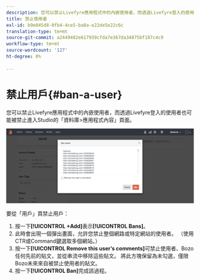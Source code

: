 ```yaml
---
description: 您可以禁止Livefyre應用程式中的內嵌使用者，而透過Livefyre登入的使用者也可能被禁止進入Studio的「資料庫>應用程式內容」頁面。
title: 禁止使用者
exl-id: b9e045d8-0fb4-4ce5-ba0a-e22de5e22c6c
translation-type: tm+mt
source-git-commit: a2449482e617939cfda7e367da34875bf187c4c9
workflow-type: tm+mt
source-wordcount: '127'
ht-degree: 0%

---
```


# 禁止用戶{#ban-a-user}

您可以禁止Livefyre應用程式中的內嵌使用者，而透過Livefyre登入的使用者也可能被禁止進入Studio的「資料庫>應用程式內容」頁面。

![](assets/UsersBan2-1024x409.png)

要從「用戶」頁禁止用戶：

1. 按一下&#x200B;**[!UICONTROL +Add]**&#x200B;表示&#x200B;**[!UICONTROL Bans]**。
1. 此時會出現一個彈出畫面，允許您禁止整個網路或特定網站的使用者。 （使用CTR或Command鍵選取多個網站。）
1. 按一下&#x200B;**[!UICONTROL Remove this user’s comments]**&#x200B;可禁止使用者、Bozo任何先前的貼文，並從串流中移除這些貼文。 將此方塊保留為未勾選，僅限Bozo未來來自被禁止使用者的貼文。
1. 按一下&#x200B;**[!UICONTROL Ban]**&#x200B;完成該過程。
